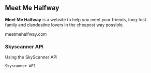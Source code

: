 ## Meet Me Halfway

**Meet Me Halfway** is a website to help you meet your friends, long-lost family and clandestine lovers in the cheapest way possible.

meetmehalfway.com

### Skyscanner API

Using the SkyScanner API

```markdown
Skyscanner API
```

